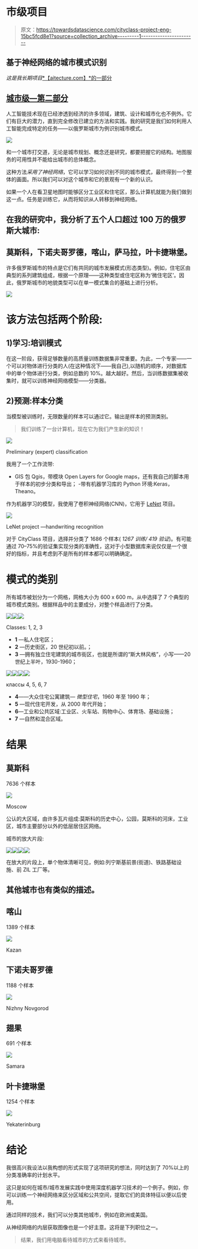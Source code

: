 # 市级项目

> 原文：<https://towardsdatascience.com/cityclass-project-eng-15bc5fcd8e1?source=collection_archive---------1----------------------->

## 基于神经网络的城市模式识别

*这是我长期项目*[*【aitecture.com】*的一部分](http://aitecture.com)

## [城市级—第二部分](https://medium.com/towards-data-science/cityclass-project-2-e08530dd0ccc)

人工智能技术现在已经渗透到经济的许多领域，建筑、设计和城市化也不例外。它们有巨大的潜力，直到完全修改已建立的方法和实践。我的研究是我们如何利用人工智能完成特定的任务——以俄罗斯城市为例识别城市模式。

![](img/7c5223c5441fd78e72510d09a785813f.png)

和一个城市打交道，无论是城市规划、概念还是研究，都要把握它的结构。地图服务的可用性并不能给出城市的总体概念。

这种方法*采用了神经网络*，它可以学习如何识别不同的城市模式，最终得到一个整体的画面。所以我们可以对这个城市和它的景观有一个新的认识。

如果一个人在看卫星地图时能够区分工业区和住宅区，那么计算机就能为我们做到这一点。任务是训练它，从而将知识从人转移到神经网络。

## 在我的研究中，我分析了五个人口超过 100 万的俄罗斯大城市:

## 莫斯科，下诺夫哥罗德，喀山，萨马拉，叶卡捷琳堡。

许多俄罗斯城市的特点是它们有共同的城市发展模式(形态类型)。例如，住宅区由典型的系列建筑组成，根据一个原理——这种类型或住宅区称为‘微住宅区’。因此，俄罗斯城市的地貌类型可以在单一模式集合的基础上进行分析。

![](img/6e01d4a305dcdb6b135da2a32eb81abd.png)

# 该方法包括两个阶段:

## 1)学习:培训模式

在这一阶段，获得足够数量的高质量训练数据集非常重要。为此，一个专家——一个可以对物体进行分类的人(在这种情况下——我自己),以随机的顺序，对数据库中的单个物体进行分类，例如总数的 10%。越大越好。然后，当训练数据集被收集时，就可以训练神经网络模型——分类器。

## 2)预测:样本分类

当模型被训练时，无限数量的样本可以通过它。输出是样本的预测类别。

> 我们训练了一台计算机，现在它为我们产生新的知识！

![](img/42db0999a8ffe44307714b812ffe54d1.png)

Preliminary (expert) classification

我用了一个工作流带:
- GIS 包 Qgis，带模块 Open Layers for Google maps，还有我自己的脚本用于样本的初步分类和导出；
-带有机器学习库的 Python 环境:Keras，Theano。

作为机器学习的模型，我使用了卷积神经网络(CNN)，它用于 [LeNet](http://yann.lecun.com/exdb/lenet/) 项目。

![](img/fceec655930a3f8fcbfd8fb23b4dad1b.png)

LeNet project —handwriting recognition

对于 CityClass 项目，选择并分类了 1686 个样本( *1267 训练/ 419 验证*)。有可能通过 70–75%的验证集实现分类的准确性，这对于小型数据库来说仅仅是一个很好的指标，并且考虑到不是所有的样本都可以明确确定。

# 模式的类别

所有城市被划分为一个网格，网格大小为 600 x 600 m，从中选择了 7 个典型的城市模式类别。根据样品中的主要成分，对整个样品进行了分类。

![](img/423a08de947fa8ee6e609c053e1e1390.png)![](img/4128c93a7117979741fceaaf560f60b2.png)![](img/9b6f31e81c785f5e10d4ea72285b1e95.png)

Classes: 1, 2, 3

*   **1** —私人住宅区；
*   **2** —历史街区，20 世纪初以前。；
*   **3** —拥有独立住宅建筑的城市街区，也就是所谓的“斯大林风格”，小写——20 世纪上半叶，1930-1960；

![](img/6c02e80dc3f84a188c3c298fec687de5.png)![](img/dc3141e6c97182bed2736ec590b7e555.png)![](img/a61889fa096963a35a0c338b2fa31ae7.png)![](img/c985dad34ebad7cc8f3f9f2f759f174c.png)

классы 4, 5, 6, 7

*   **4**——大众住宅公寓建筑— *微型住宅*，1960 年至 1990 年；
*   **5** —现代住宅开发，从 2000 年代开始；
*   **6**—工业和公共区域:工业区、火车站、购物中心、体育场、基础设施；
*   **7** —自然和混合区域。

# 结果

## 莫斯科

7636 个样本

![](img/3fcccb1a75b739e9871509877130a740.png)

Moscow

公认的大区域，由许多瓦片组成:莫斯科的历史中心，公园，莫斯科的河床，工业区，城市主要部分以外的低层居住区网络。

城市的放大片段:

![](img/6f98e2127df1b25e598cf01f7cffd106.png)![](img/717c7e424ba75a00bbb6eea56f1a8eb5.png)![](img/0f71367b4e11858d0803d157fe59a370.png)![](img/d8286eb6bd3c71cddba4990f0517cd37.png)

在放大的片段上，单个物体清晰可见，例如:列宁斯基前景(街道)、铁路基础设施、前 ZIL 工厂等。

## 其他城市也有类似的描述。

## 喀山

1389 个样本

![](img/3c21e4689cd4b2c2a3fbea99246e672c.png)

Kazan

## 下诺夫哥罗德

1188 个样本

![](img/bd9465304e55246956ead987b9ac8497.png)

Nizhny Novgorod

## 翅果

691 个样本

![](img/8cf04a94666d6020c9926e9f4f304359.png)

Samara

## 叶卡捷琳堡

1254 个样本

![](img/b38422bd5cead3a733717ce659f190dd.png)

Yekaterinburg

# 结论

我很高兴我设法以我构想的形式实现了这项研究的想法，同时达到了 70%以上的分类准确率的计划水平。

这只是如何在城市/城市发展实践中使用深度机器学习技术的一个例子。例如，你可以训练一个神经网络来区分区域和公共空间，提取它们的具体特征以便以后使用。

通过同样的技术，我们可以分类其他城市，例如在欧洲或美国。

从神经网络的内层获取图像也是一个好主意。这将是下列职位之一。

> 结果，我们用电脑看待城市的方式来看待城市。